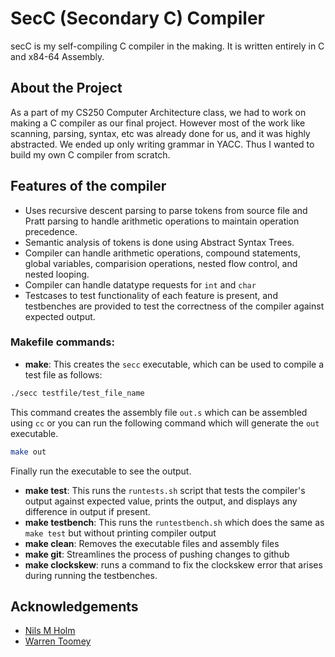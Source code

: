 # SecC (Secondary C) Compiler
secC is my self-compiling C compiler in the making. It is written entirely in C and x84-64 Assembly.

## About the Project
As a part of my CS250 Computer Architecture class, we had to work on making a C compiler as our final project. However most of the work like scanning, parsing, syntax, etc was already done for us, and it was highly abstracted. We ended up only writing grammar in YACC. Thus I wanted to build my own C compiler from scratch.

## Features of the compiler
- Uses recursive descent parsing to parse tokens from source file and Pratt parsing to handle arithmetic operations to maintain operation precedence.
- Semantic analysis of tokens is done using Abstract Syntax Trees.
- Compiler can handle arithmetic operations, compound statements, global variables, comparision operations, nested flow control, and nested looping.
- Compiler can handle datatype requests for ```int``` and ```char```
- Testcases to test functionality of each feature is present, and testbenches are provided to test the correctness of the compiler against expected output.

### Makefile commands:
- **make**: This creates the `secc` executable, which can be used to compile a test file as follows:  
```sh
./secc testfile/test_file_name
```
This command creates the assembly file `out.s` which can be assembled using `cc` or you can run the following command which will generate the `out` executable.
```sh
make out
```
Finally run the executable to see the output.
- **make test**: This runs the `runtests.sh` script that tests the compiler's output against expected value, prints the output, and displays any difference in output if present.
- **make testbench**: This runs the `runtestbench.sh` which does the same as `make test` but without printing compiler output
- **make clean**: Removes the executable files and assembly files
-  **make git**: Streamlines the process of pushing changes to github
- **make clockskew**: runs a command to fix the clockskew error that arises during running the testbenches.

## Acknowledgements
- [Nils M Holm](https://www.t3x.org/subc/)
- [Warren Toomey](https://github.com/DoctorWkt/acwj)
